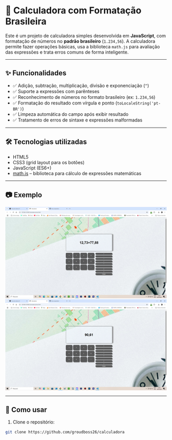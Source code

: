 # 📱 Calculadora com Formatação Brasileira

Este é um projeto de calculadora simples desenvolvida em **JavaScript**, com formatação de números no **padrão brasileiro** (`1.234,56`). A calculadora permite fazer operações básicas, usa a biblioteca `math.js` para avaliação das expressões e trata erros comuns de forma inteligente.

---

## ✨ Funcionalidades

- ✅ Adição, subtração, multiplicação, divisão e exponenciação (`^`)
- ✅ Suporte a expressões com parênteses
- ✅ Reconhecimento de números no formato brasileiro (ex: `1.234,56`)
- ✅ Formatação do resultado com vírgula e ponto (`toLocaleString('pt-BR')`)
- ✅ Limpeza automática do campo após exibir resultado
- ✅ Tratamento de erros de sintaxe e expressões malformadas

---

## 🛠️ Tecnologias utilizadas

- HTML5
- CSS3 (grid layout para os botões)
- JavaScript (ES6+)
- [math.js](https://mathjs.org/) – biblioteca para cálculo de expressões matemáticas

---

## 📷 Exemplo

![Calculadora](./img/captura1.png)
![Calculadora](./img/captura2.png)



---

## 🚀 Como usar

1. Clone o repositório:
```bash
git clone https://github.com/groudboss26/calculadora
